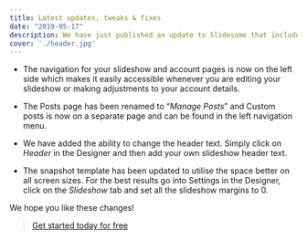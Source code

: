 ```yaml
---
title: Latest updates, tweaks & fixes
date: "2019-05-17"
description: We have just published an update to Slidesome that includes user interface improvements as well as a bunch of other tweaks and fixes
cover: './header.jpg'
---
```


- The navigation for your slideshow and account pages is now on the left side which makes it easily accessible whenever you are editing your slideshow or making adjustments to your account details.

- The Posts page has been renamed to “*Manage Posts*” and Custom posts is now on a separate page and can be found in the left navigation menu.

- We have added the ability to change the header text. Simply click on *Header* in the Designer and then add your own slideshow header text.

- The snapshot template has been updated to utilise the space better on all screen sizes. For the best results go into Settings in the Designer, click on the *Slideshow* tab and set all the slideshow margins to 0.

We hope you like these changes!

> [Get started today for free](https://slidesome.com)
